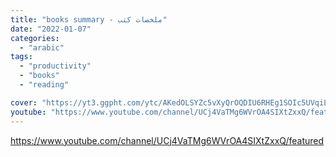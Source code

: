 ```yaml
---
title: "books summary - ملخصات كتب"
date: "2022-01-07"
categories:
  - "arabic"
tags:
  - "productivity"
  - "books"
  - "reading"

cover: "https://yt3.ggpht.com/ytc/AKedOLSYZc5vXyQrOQDIU6RHEg1SOIc5UVqiL_dAYOG4qg=s88-c-k-c0x00ffffff-no-rj"
youtube: "https://www.youtube.com/channel/UCj4VaTMg6WVrOA4SIXtZxxQ/featured"
---
```


https://www.youtube.com/channel/UCj4VaTMg6WVrOA4SIXtZxxQ/featured
